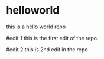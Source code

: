 # helloworld
this is a hello world repo

#edit 1
this is the first edit of the repo. 

#edit 2
this is 2nd edit in the repo
